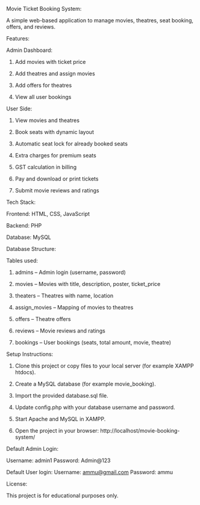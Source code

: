 Movie Ticket Booking System:

A simple web-based application to manage movies, theatres, seat booking, offers, and reviews.

Features:

Admin Dashboard:

1. Add movies with ticket price

2. Add theatres and assign movies

3. Add offers for theatres

4. View all user bookings


User Side:

1. View movies and theatres

2. Book seats with dynamic layout

3. Automatic seat lock for already booked seats

4. Extra charges for premium seats

5. GST calculation in billing

6. Pay and download or print tickets

7. Submit movie reviews and ratings



Tech Stack:

Frontend: HTML, CSS, JavaScript

Backend: PHP

Database: MySQL


Database Structure:

Tables used:

1. admins – Admin login (username, password)

2. movies – Movies with title, description, poster, ticket_price

3. theaters – Theatres with name, location

4. assign_movies – Mapping of movies to theatres

5. offers – Theatre offers

6. reviews – Movie reviews and ratings

7. bookings – User bookings (seats, total amount, movie, theatre)


Setup Instructions:

1. Clone this project or copy files to your local server (for example XAMPP htdocs).


2. Create a MySQL database (for example movie_booking).


3. Import the provided database.sql file.


4. Update config.php with your database username and password.


5. Start Apache and MySQL in XAMPP.


6. Open the project in your browser:
http://localhost/movie-booking-system/



Default Admin Login:

Username: admin1
Password: Admin@123

Default User login:
Username: ammu@gmail.com
Password: ammu

License:

This project is for educational purposes only.